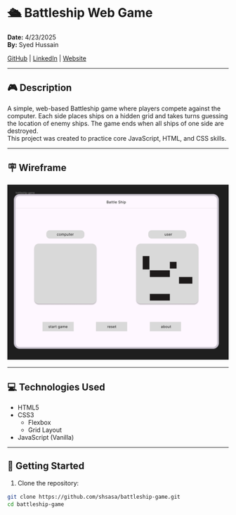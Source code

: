 # 🛳️ Battleship Web Game

**Date:** 4/23/2025  
**By:** Syed Hussain

[GitHub](https://www.github.com/shsasa/) | [LinkedIn](https://www.linkedin.com/in/shsasa/) | [Website](#)

---

## 🎮 Description

A simple, web-based Battleship game where players compete against the computer. Each side places ships on a hidden grid and takes turns guessing the location of enemy ships. The game ends when all ships of one side are destroyed.  
This project was created to practice core JavaScript, HTML, and CSS skills.

---

## 🪧 Wireframe

![Image](https://raw.githubusercontent.com/shsasa/battleship-game/refs/heads/main/image.png)

---

## 💻 Technologies Used

- HTML5
- CSS3
  - Flexbox
  - Grid Layout
- JavaScript (Vanilla)

---

## 🚀 Getting Started

1. Clone the repository:

```bash
git clone https://github.com/shsasa/battleship-game.git
cd battleship-game
